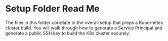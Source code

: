 # Setup Folder Read Me
The files in this folder correlate to the overall setup that preps a Kubernetes cluster build. You will walk through how to
generate a Service Principal and generate a public SSH key to build the K8s cluster securely.
